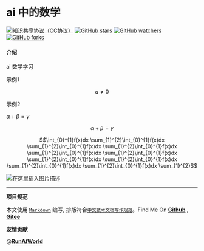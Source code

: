 # ai 中的数学

[![知识共享协议（CC协议）](https://img.shields.io/badge/License-Creative%20Commons-DC3D24.svg)](https://creativecommons.org/licenses/by-nc-sa/4.0/deed.zh)
[![GitHub stars](https://img.shields.io/github/stars/hbulpf/ai_math.svg?label=Stars)](https://github.com/hbulpf/ai_math)
[![GitHub watchers](https://img.shields.io/github/watchers/hbulpf/ai_math.svg?label=Watchers)](https://github.com/hbulpf/ai_math/watchers)
[![GitHub forks](https://img.shields.io/github/forks/hbulpf/ai_math.svg?label=Forks)](https://github.com/hbulpf/ai_math/fork)

#### 介绍
ai 数学学习

示例1

$$
a \ne 0
$$

示例2

$\alpha+\beta=\gamma$

$$\alpha+\beta=\gamma$$

$$\int_{0}^{1}f(x)dx \sum_{1}^{2}\int_{0}^{1}f(x)dx \sum_{1}^{2}\int_{0}^{1}f(x)dx \sum_{1}^{2}\int_{0}^{1}f(x)dx \sum_{1}^{2}\int_{0}^{1}f(x)dx \sum_{1}^{2}\int_{0}^{1}f(x)dx \sum_{1}^{2}\int_{0}^{1}f(x)dx \sum_{1}^{2}\int_{0}^{1}f(x)dx \sum_{1}^{2}\int_{0}^{1}f(x)dx \sum_{1}^{2}\int_{0}^{1}f(x)dx \sum_{1}^{2}$$

![在这里插入图片描述](https://img-blog.csdnimg.cn/20200404200312425.png?x-oss-process=image/watermark,type_ZmFuZ3poZW5naGVpdGk,shadow_10,text_aHR0cHM6Ly9ibG9nLmNzZG4ubmV0L2RoYWl1ZGE=,size_16,color_FFFFFF,t_70#pic_center)

----------------------------------------

**项目规范**

本文使用 [`Markdown`](https://www.markdownguide.org/basic-syntax) 编写, 排版符合[`中文技术文档写作规范`](https://github.com/hbulpf/document-style-guide)。Find Me On [**Github**](https://github.com/hbulpf/ai_math) , [**Gitee**](https://gitee.com/hecloudAi/ai_math)

**友情贡献**

@[**RunAtWorld**](http://www.github.com/RunAtWorld)  &nbsp;
